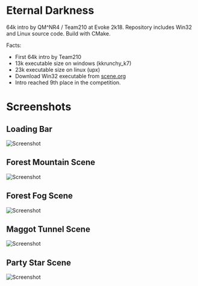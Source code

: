 # Eternal Darkness
64k intro by QM^NR4 / Team210 at Evoke 2k18. Repository includes Win32 and Linux source code. Build with CMake.

Facts:
* First 64k intro by Team210
* 13k executable size on windows (kkrunchy_k7) 
* 23k executable size on linux (upx)
* Download Win32 executable from [scene.org](https://files.scene.org/view/parties/2018/evoke18/pc_64k-intro/etd-team210.exe)
* Intro reached 9th place in the competition.

# Screenshots
## Loading Bar
![Screenshot](/../screenshots/screenshots/load.png?raw=true "Screenshot")
## Forest Mountain Scene
![Screenshot](/../screenshots/screenshots/sc1.png?raw=true "Screenshot")
## Forest Fog Scene
![Screenshot](/../screenshots/screenshots/sc2.png?raw=true "Screenshot")
## Maggot Tunnel Scene
![Screenshot](/../screenshots/screenshots/sc3.png?raw=true "Screenshot")
## Party Star Scene
![Screenshot](/../screenshots/screenshots/sc4.png?raw=true "Screenshot")
